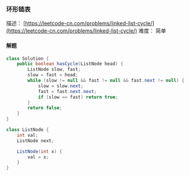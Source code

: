 ### 环形链表

描述： [https://leetcode-cn.com/problems/linked-list-cycle/](https://leetcode-cn.com/problems/linked-list-cycle/)
难度： 简单

#### 解题

```java
class Solution {
    public boolean hasCycle(ListNode head) {
        ListNode slow, fast;
        slow = fast = head;
        while (slow != null && fast != null && fast.next != null) {
            slow = slow.next;
            fast = fast.next.next;
            if (slow == fast) return true;
        }
        return false;
    }
}

class ListNode {
    int val;
    ListNode next;

    ListNode(int x) {
        val = x;
    }
}
```

